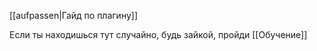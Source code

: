 
[[аufpаssеn|Гайд по плагину]]


Если ты находишься тут случайно, будь зайкой, пройди [[Обучение]] 
